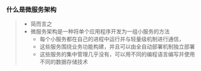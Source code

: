 ### **什么是微服务架构**

>   -   简而言之
>   -   微服务架构是一种将单个应用程序开发为一组小服务的方法
>       -   每个小服务都在自己的进程中运行并与轻量级机制进行通信，
>       -   这些服务围绕业务功能构建，并且可以由全自动部署机制独立部署
>       -   这些服务的集中管理几乎没有，可以用不同的编程语言编写并使用不同的数据存储技术

```

```


